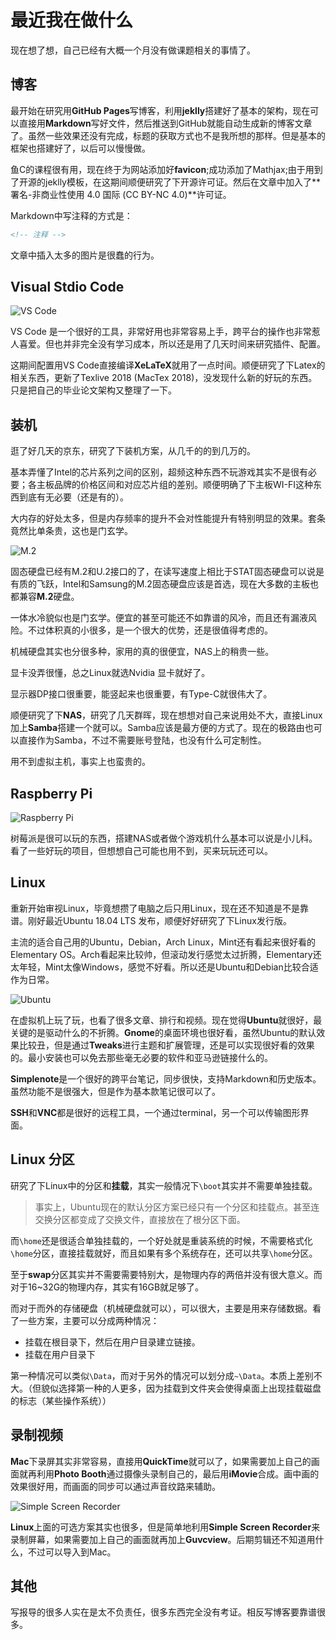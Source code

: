 # 最近我在做什么

现在想了想，自己已经有大概一个月没有做课题相关的事情了。

## 博客

最开始在研究用**GitHub Pages**写博客，利用**jeklly**搭建好了基本的架构，现在可以直接用**Markdown**写好文件，然后推送到GitHub就能自动生成新的博客文章了。虽然一些效果还没有完成，标题的获取方式也不是我所想的那样。但是基本的框架也搭建好了，以后可以慢慢做。

鱼C的课程很有用，现在终于为网站添加好**favicon**;成功添加了Mathjax;由于用到了开源的jeklly模板，在这期间顺便研究了下开源许可证。然后在文章中加入了**署名-非商业性使用 4.0 国际 (CC BY-NC 4.0)**许可证。

Markdown中写注释的方式是：

``` markdown
<!-- 注释 -->
```

文章中插入太多的图片是很蠢的行为。

## Visual Stdio Code

![VS Code](https://upload.wikimedia.org/wikipedia/commons/thumb/f/f3/Visual_Studio_Code_0.10.1_icon.png/240px-Visual_Studio_Code_0.10.1_icon.png)

VS Code 是一个很好的工具，非常好用也非常容易上手，跨平台的操作也非常惹人喜爱。但也并非完全没有学习成本，所以还是用了几天时间来研究插件、配置。

这期间配置用VS Code直接编译**XeLaTeX**就用了一点时间。顺便研究了下Latex的相关东西，更新了Texlive 2018 (MacTex 2018)，没发现什么新的好玩的东西。只是把自己的毕业论文架构又整理了一下。

## 装机

逛了好几天的京东，研究了下装机方案，从几千的的到几万的。

基本弄懂了Intel的芯片系列之间的区别，超频这种东西不玩游戏其实不是很有必要；各主板品牌的价格区间和对应芯片组的差别。顺便明确了下主板WI-FI这种东西到底有无必要（还是有的）。

大内存的好处太多，但是内存频率的提升不会对性能提升有特别明显的效果。套条竟然比单条贵，这也是门玄学。

![M.2](https://www.profesionalreview.com/wp-content/uploads/2016/10/todo-sobre-M.2.png)

固态硬盘已经有M.2和U.2接口的了，在读写速度上相比于STAT固态硬盘可以说是有质的飞跃，Intel和Samsung的M.2固态硬盘应该是首选，现在大多数的主板也都兼容**M.2**硬盘。

一体水冷貌似也是门玄学。便宜的甚至可能还不如靠谱的风冷，而且还有漏液风险。不过体积真的小很多，是一个很大的优势，还是很值得考虑的。

机械硬盘其实也分很多种，家用的真的很便宜，NAS上的稍贵一些。

显卡没弄很懂，总之Linux就选Nvidia 显卡就好了。

显示器DP接口很重要，能竖起来也很重要，有Type-C就很伟大了。

顺便研究了下**NAS**，研究了几天群晖，现在想想对自己来说用处不大，直接Linux加上**Samba**搭建一个就可以。Samba应该是最方便的方式了。现在的极路由也可以直接作为Samba，不过不需要账号登陆，也没有什么可定制性。

用不到虚拟主机，事实上也蛮贵的。

## Raspberry Pi

![Raspberry Pi](https://seeklogo.com/images/R/raspberry-pi-logo-8240ABBDFE-seeklogo.com.png)

树莓派是很可以玩的东西，搭建NAS或者做个游戏机什么基本可以说是小儿科。看了一些好玩的项目，但想想自己可能也用不到，买来玩玩还可以。

## Linux

重新开始审视Linux，毕竟想攒了电脑之后只用Linux，现在还不知道是不是靠谱。刚好最近Ubuntu 18.04 LTS 发布，顺便好好研究了下Linux发行版。

主流的适合自己用的Ubuntu，Debian，Arch Linux，Mint还有看起来很好看的Elementary OS。Arch看起来比较帅，但滚动发行感觉太过折腾，Elementary还太年轻，Mint太像Windows，感觉不好看。所以还是Ubuntu和Debian比较合适作为日常。

 ![Ubuntu](https://assets.ubuntu.com/v1/29985a98-ubuntu-logo32.png)

在虚拟机上玩了玩，也看了很多文章、排行和视频。现在觉得**Ubuntu**就很好，最关键的是驱动什么的不折腾。**Gnome**的桌面环境也很好看，虽然Ubuntu的默认效果比较丑，但是通过**Tweaks**进行主题和扩展管理，还是可以实现很好看的效果的。最小安装也可以免去那些毫无必要的软件和亚马逊链接什么的。

**Simplenote**是一个很好的跨平台笔记，同步很快，支持Markdown和历史版本。虽然功能不是很强大，但是作为基本款笔记很可以了。

**SSH**和**VNC**都是很好的远程工具，一个通过terminal，另一个可以传输图形界面。

## Linux 分区

研究了下Linux中的分区和**挂载**，其实一般情况下`\boot`其实并不需要单独挂载。

> 事实上，Ubuntu现在的默认分区方案已经只有一个分区和挂载点。甚至连交换分区都变成了交换文件，直接放在了根分区下面。

而`\home`还是很适合单独挂载的，一个好处就是重装系统的时候，不需要格式化`\home`分区，直接挂载就好，而且如果有多个系统存在，还可以共享`\home`分区。

至于**swap**分区其实并不需要需要特别大，是物理内存的两倍并没有很大意义。而对于16~32G的物理内存，其实有16GB就足够了。

而对于而外的存储硬盘（机械硬盘就可以），可以很大，主要是用来存储数据。看了一些方案，主要可以分成两种情况：

- 挂载在根目录下，然后在用户目录建立链接。
- 挂载在用户目录下

第一种情况可以类似`\Data`，而对于另外的情况可以划分成`~\Data`。本质上差别不大。（但貌似选择第一种的人更多，因为挂载到文件夹会使得桌面上出现挂载磁盘的标志（某些操作系统））

## 录制视频

**Mac**下录屏其实非常容易，直接用**QuickTime**就可以了，如果需要加上自己的画面就再利用**Photo Booth**通过摄像头录制自己的，最后用**iMovie**合成。画中画的效果很好用，而画面的同步可以通过声音纹路来辅助。

![Simple Screen Recorder](https://uappexplorer.com/api/v1/snaps/icon/ubuntu/3c527d390fde058ad99974876ed06dca/simplescreenrecorder-mardy.png)

**Linux**上面的可选方案其实也很多，但是简单地利用**Simple Screen Recorder**来录制屏幕，如果需要加上自己的画面就再加上**Guvcview**。后期剪辑还不知道用什么，不过可以导入到Mac。

## 其他

写报导的很多人实在是太不负责任，很多东西完全没有考证。相反写博客要靠谱很多。

